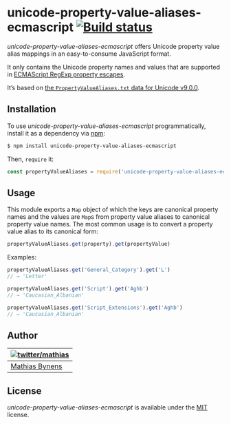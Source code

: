 # unicode-property-value-aliases-ecmascript [![Build status](https://travis-ci.org/mathiasbynens/unicode-property-value-aliases-ecmascript.svg?branch=master)](https://travis-ci.org/mathiasbynens/unicode-property-value-aliases-ecmascript)

_unicode-property-value-aliases-ecmascript_ offers Unicode property value alias mappings in an easy-to-consume JavaScript format.

It only contains the Unicode property names and values that are supported in [ECMAScript RegExp property escapes](https://github.com/tc39/proposal-regexp-unicode-property-escapes).

It’s based on [the `PropertyValueAliases.txt` data for Unicode v9.0.0](http://unicode.org/Public/9.0.0/ucd/PropertyValueAliases.txt).

## Installation

To use _unicode-property-value-aliases-ecmascript_ programmatically, install it as a dependency via [npm](https://www.npmjs.com/):

```bash
$ npm install unicode-property-value-aliases-ecmascript
```

Then, `require` it:

```js
const propertyValueAliases = require('unicode-property-value-aliases-ecmascript');
```

## Usage

This module exports a `Map` object of which the keys are canonical property names and the values are `Map`s from property value aliases to canonical property value names. The most common usage is to convert a property value alias to its canonical form:

```js
propertyValueAliases.get(property).get(propertyValue)
```

Examples:

```js
propertyValueAliases.get('General_Category').get('L')
// → 'Letter'

propertyValueAliases.get('Script').get('Aghb')
// → 'Caucasian_Albanian'

propertyValueAliases.get('Script_Extensions').get('Aghb')
// → 'Caucasian_Albanian'
```

## Author

| [![twitter/mathias](https://gravatar.com/avatar/24e08a9ea84deb17ae121074d0f17125?s=70)](https://twitter.com/mathias "Follow @mathias on Twitter") |
|---|
| [Mathias Bynens](https://mathiasbynens.be/) |

## License

_unicode-property-value-aliases-ecmascript_ is available under the [MIT](https://mths.be/mit) license.
